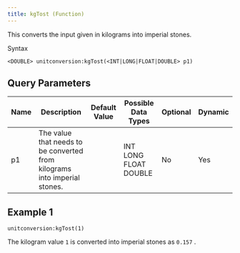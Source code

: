 ```yaml
---
title: kgTost (Function)
---
```


This converts the input given in kilograms into imperial stones.

Syntax

    <DOUBLE> unitconversion:kgTost(<INT|LONG|FLOAT|DOUBLE> p1)

## Query Parameters

| Name | Description                                                               | Default Value | Possible Data Types   | Optional | Dynamic |
|------|---------------------------------------------------------------------------|---------------|-----------------------|----------|---------|
| p1   | The value that needs to be converted from kilograms into imperial stones. |               | INT LONG FLOAT DOUBLE | No       | Yes     |

## Example 1

    unitconversion:kgTost(1)

The kilogram value `1` is converted into imperial stones as `0.157`
.
